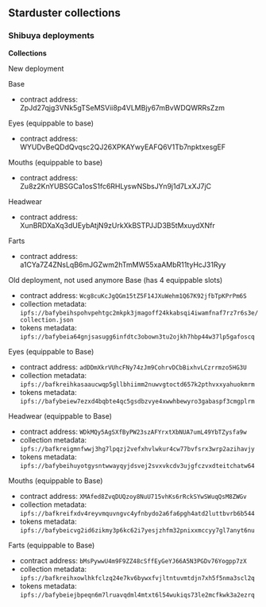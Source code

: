 ## Starduster collections
### Shibuya deployments

**Collections**

New deployment

Base
  - contract address: ZpJd27qjg3VNk5gTSeMSVii8p4VLMBjy67mBvWDQWRRsZzm

Eyes (equippable to base)
  - contract address: WYUDvBeQDdQvqsc2QJ26XPKAYwyEAFQ6V1Tb7npktxesgEF

Mouths (equippable to base)
  - contract address: Zu8z2KnYUBSGCa1osS1fc6RHLyswNSbsJYn9j1d7LxXJ7jC

Headwear
  - contract address: XunBRDXaXq3dUEybAtjN9zUrkXkBSTPJJD3B5tMxuydXNfr

Farts
  - contract address: a1CYa7Z4ZNsLqB6mJGZwm2hTmMW55xaAMbR11tyHcJ31Ryy


Old deployment, not used anymore
Base (has 4 equippable slots)
  - contract address: `Wcg8cuKcJgQGm15tZ5F14JXuWehm1Q67K92jfbTpKPrPm6S`
  - collection metadata: `ipfs://bafybeihspohvpehtgc2mkpk3jmagoff24kkabsqi4iwamfnaf7rz7r6s3e/collection.json`
  - tokens metadata: `ipfs://bafybeia64gnjsasugg6infdtc3obown3tu2ojkh7hbp44w37lp5gafoscq`

Eyes (equippable to Base)
  - contract address: `adDDmXkrVUhcFNy74zJm9CohrvDCbBixhvLCzrrmzo5HG3U`
  - collection metadata: `ipfs://bafkreihkasaaucwqp5gllbhiimm2nuwvgtoctd657k2pthvxxyahuokmrm`
  - tokens metadata: `ipfs://bafybeiew7ezxd4bqbte4qc5gsdbzvye4xwwhbewyro3gabaspf3cmgplrm`

Headwear (equippable to Base)
  - contract address: `WDkMQy5AgSXfByPW23szAFYrxtXbNUA7umL49YbTZysfa9w`
  - collection metadata: `ipfs://bafkreigmnfwwj3hg7lpqzj2vefxhvlwkur4cw77bvfsrx3wrp2azihavjy`
  - tokens metadata: `ipfs://bafybeihuyotgysntwwayqyjdsvej2svxvkcdv3ujgfczvxdteitchatw64`

 Mouths (equippable to Base)
  - contract address: `XMAfed8ZvqDUQzoy8NuU715vhKs6rRckSYwSWuqQsM8ZWGv`
  - collection metadata: `ipfs://bafkreifxdv4reyvmquvngvc4yfnbydo2a6fa6pgh4atd2luttbvrb6b544`
  - tokens metadata: `ipfs://bafybeicvg2id6zikmy3p6kc62i7yesjzhfm32pnixxmccyy7gl7anyt6nu`

  Farts (equippable to Base)
  - contract address: `bMsPywwU4m9F9ZZ48cSffEyGeYJ66A5N3PGDv76Yogpp7zX`
  - collection metadata: `ipfs://bafkreihxowlhkfclzq24e7kv6bywxfvjltntuvmtdjn7xh5f5nma3scl2q`
  - tokens metadata: `ipfs://bafybeiejbpeqn6m7lruavqdml4mtxt6l54wukiqs73le2mcfkwk3a2ezrq`
